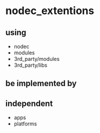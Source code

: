 # nodec_extentions
## using
* nodec
* modules
* 3rd_party/modules
* 3rd_party/libs

## be implemented by

## independent
* apps
* platforms
